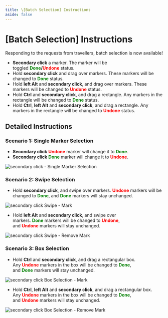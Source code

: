 ```yaml
---
title: \[Batch Selection] Instructions
aside: false
---
```


# [Batch Selection] Instructions

Responding to the requests from travellers, batch selection is now available!

- **Secondary click** a marker. The marker will be toggled <b><span style="color: green">Done</span>/<span style="color: red">Undone</span></b> status.
- Hold **secondary click** and drag over markers. These markers will be changed to <b><span style="color: green">Done</span></b> status.
- Hold **left Alt** and **secondary click**, and drag over markers. These markers will be changed to <b><span style="color: red">Undone</span></b> status.
- Hold **Ctrl** and **secondary click**, and drag a rectangle. Any markers in the rectangle will be changed to <b><span style="color: green">Done</span></b> status.
- Hold **Ctrl**, **left Alt** and **secondary click**, and drag a rectangle. Any markers in the rectangle will be changed to <b><span style="color: red">Undone</span></b> status.

## **Detailed Instructions**

### **Scenario 1: Single Marker Selection**

- **Secondary click** <b><span style="color: red">Undone</span></b> marker will change it to <b><span style="color: green">Done</span></b>.
- **Secondary click** <b><span style="color: green">Done</span></b> marker will change it to <b><span style="color: red">Undone</span></b>.

![secondary click - Single Marker Selection](./../../../../public/imgs/en/manual/batch-selection/1.gif)

### **Scenario 2: Swipe Selection**

- Hold **secondary click**, and swipe over markers. <b><span style="color: red">Undone</span></b> markers will be changed to <b><span style="color: green">Done</span></b>, and <b><span style="color: green">Done</span></b> markers will stay unchanged.

![secondary click Swipe - Mark](./../../../../public/imgs/en/manual/batch-selection/2.gif)

- Hold **left Alt** and **secondary click**, and swipe over markers. <b><span style="color: green">Done</span></b> markers will be changed to <b><span style="color: red">Undone</span></b>, and <b><span style="color: red">Undone</span></b> markers will stay unchanged.

![secondary click Swipe - Remove Mark](./../../../../public/imgs/en/manual/batch-selection/3.gif)

### **Scenario 3: Box Selection**

- Hold **Ctrl** and **secondary click**, and drag a rectangular box. Any <b><span style="color: red">Undone</span></b> markers in the box will be changed to <b><span style="color: green">Done</span></b>, and <b><span style="color: green">Done</span></b> markers will stay unchanged.

![secondary click Box Selection - Mark](./../../../../public/imgs/en/manual/batch-selection/4.gif)

- Hold **Ctrl**, **left Alt** and **secondary click**, and drag a rectangular box. Any <b><span style="color: red">Undone</span></b> markers in the box will be changed to <b><span style="color: green">Done</span></b>, and <b><span style="color: red">Undone</span></b> markers will stay unchanged.

![secondary click Box Selection - Remove Mark](./../../../../public/imgs/en/manual/batch-selection/5.gif)
